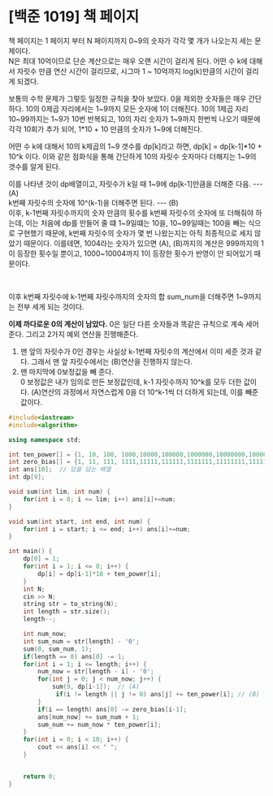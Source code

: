 [백준 1019] 책 페이지
====

책 페이지는 1 페이지 부터 N 페이지까지 0~9의 숫자가 각각 몇 개가 나오는지 세는 문제이다.    
N은 최대 10억이므로 단순 계산으로는 매우 오랜 시간이 걸리게 된다. 어떤 수 k에 대해서 자릿수 만큼 연산 시간이 걸리므로, 시그마 1 ~ 10억까지 log(k)만큼의 시간이 걸리게 되겠다.
<br/>

보통의 수학 문제가 그렇듯 일정한 규칙을 찾아 보았다. 0을 제외한 숫자들은 매우 간단하다. 10의 0제곱 자리에서는 1\~9까지 모든 숫자에 1이 더해진다. 10의 1제곱 자리 10\~99까지는 
1\~9가 10번 반복되고, 10의 자리 숫자가 1\~9까지 한번씩 나오기 때문에 각각 10회가 추가 되어, 1*10 + 10 만큼의 숫자가 1\~9에 더해진다. <br/>

어떤 수 k에 대해서 10의 k제곱의 1\~9 갯수를 dp[k]라고 하면, dp[k] = dp[k-1]*10 + 10^k 이다. 이와 같은 점화식을 통해 간단하게 10의 자릿수 숫자마다 더해지는 1\~9의 갯수를 알게 된다.
<br/>

이를 나타낸 것이 dp배열이고, 자릿수가 k일 때 1\~9에 dp[k-1]만큼을 더해준 다음. --- (A)    
k번째 자릿수의 숫자에 10^(k-1)을 더해주면 된다. --- (B)    
이후, k-1번째 자릿수까지의 숫자 만큼의 
횟수를 k번째 자릿수의 숫자에 또 더해줘야 하는데, 이는 처음에 dp를 만들어 줄 떄 1\~9일떄는 10을, 10~99일때는 100을 빼는 식으로 구현했기 때문에, k번째 자릿수의 숫자가
몇 번 나왔는지는 아직 최종적으로 세지 않았기 때문이다. 이를테면, 1004라는 숫자가 있으면 (A), (B)까지의 계산은 999까지의 1이 등장한 횟수일 뿐이고, 1000\~10004까지 1이 등장한 횟수가
반영이 안 되어있기 때문이다. 

<br/> 

이후 k번째 자릿수에 k-1번째 자릿수까지의 숫자의 합 sum_num을 더해주면 1~9까지는 전부 세게 되는 것이다.

**이제 까다로운 0의 계산이 남았다.** 0은 일단 다른 숫자들과 똑같은 규칙으로 계속 세어준다. 그리고 2가지 예외 연산을 진행해준다.    
1. 맨 앞의 자릿수가 0인 경우는 사실상 k-1번째 자릿수의 계산에서 이미 세준 것과 같다. 그래서 맨 앞 자릿수에서는 (B)연산을 진행하지 않는다.    
2. 맨 마지막에 0보정값을 빼 준다.     
0 보정값은 내가 임의로 만든 보정값인데, k-1 자릿수까지 10^k를 모두 더한 값이다. (A)연산의 과정에서 자연스럽게 0을 더 10^k-1씩 더 더하게 되는데, 이를 빼준 값이다.    
 
```C++
#include<iostream>
#include<algorithm>

using namespace std;

int ten_power[] = {1, 10, 100, 1000,10000,100000,1000000,10000000,100000000};
int zero_bias[] = {1, 11, 111, 1111,11111,111111,1111111,11111111,111111111};
int ans[10];  // 답을 담는 배열
int dp[9]; 

void sum(int lim, int num) {
    for(int i = 0; i <= lim; i++) ans[i]+=num;
}

void sum(int start, int end, int num) {
    for(int i = start; i <= end; i++) ans[i]+=num;
}

int main() {
    dp[0] = 1;
    for(int i = 1; i <= 8; i++) {
        dp[i] = dp[i-1]*10 + ten_power[i];
    }
    int N;
    cin >> N;
    string str = to_string(N);
    int length = str.size();
    length--;

    int num_now;
    int sum_num = str[length] - '0';
    sum(0, sum_num, 1);
    if(length == 0) ans[0] -= 1;
    for(int i = 1; i <= length; i++) {
        num_now = str[length - i] - '0';
        for(int j = 0; j < num_now; j++) {
            sum(9, dp[i-1]);  // (A)
             if(i != length || j != 0) ans[j] += ten_power[i]; // (B)
        }
        if(i == length) ans[0] -= zero_bias[i-1];
        ans[num_now] += sum_num + 1;
        sum_num += num_now * ten_power[i];
    }
    for(int i = 0; i < 10; i++) {
        cout << ans[i] << " ";
    }


    return 0;
}
```
